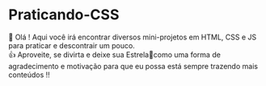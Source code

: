 # Praticando-CSS
👋 Olá ! Aqui você irá encontrar diversos mini-projetos em HTML, CSS e JS para praticar e descontrair um pouco.<br>
👍 Aproveite, se divirta e deixe sua Estrela🌟como uma forma de agradecimento e motivação para que eu possa está sempre trazendo mais conteúdos !!<br>
